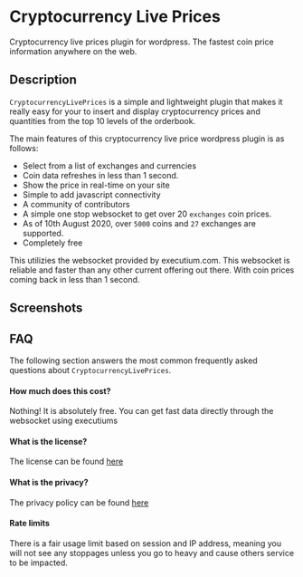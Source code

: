 # Cryptocurrency Live Prices
Cryptocurrency live prices plugin for wordpress. The fastest coin price information anywhere on the web.

## Description
`CryptocurrencyLivePrices` is a simple and lightweight plugin that makes it really easy for your to insert and display cryptocurrency prices and quantities from the top 10 levels of the orderbook.

The main features of this cryptocurrency live price wordpress plugin is as follows:

- Select from a list of exchanges and currencies
- Coin data refreshes in less than 1 second.
- Show the price in real-time on your site
- Simple to add javascript connectivity
- A community of contributors
- A simple one stop websocket to get over 20 `exchanges` coin prices.
- As of 10th August 2020, over `5000` coins and `27` exchanges are supported.
- Completely free

This utilizies the websocket provided by executium.com. This websocket is reliable and faster than any other current offering out there. With coin prices coming back in less than 1 second.

## Screenshots

## FAQ
The following section answers the most common frequently asked questions about `CryptocurrencyLivePrices`.

#### How much does this cost?
Nothing! It is absolutely free. You can get fast data directly through the websocket using executiums

#### What is the license?
The license can be found [here](https://github.com/executium/real-time-cryptocurrency-market-prices-websocket/blob/master/LICENSE)

#### What is the privacy?
The privacy policy can be found [here](https://github.com/executium/real-time-cryptocurrency-market-prices-websocket/blob/master/PRIVACY.md)

#### Rate limits
There is a fair usage limit based on session and IP address, meaning you will not see any stoppages unless you go to heavy and cause others service to be impacted.
